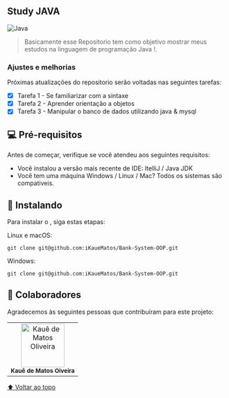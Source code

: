 ## Study JAVA


<img src="https://img.freepik.com/premium-vector/special-programming-language-computing-platform-ad_81534-2981.jpg?w=2000" alt="Java">

> Basicamente esse Repositorio tem como objetivo  mostrar meus estudos na linguagem de programação Java !. 

### Ajustes e melhorias

Próximas atualizações do repositorio serão voltadas nas seguintes tarefas:

- [x] Tarefa 1 - Se familiarizar com a sintaxe
- [x] Tarefa 2 - Aprender orientação a objetos
- [x] Tarefa 3 - Manipular o banco de dados utilizando java & mysql

## 💻 Pré-requisitos

Antes de começar, verifique se você atendeu aos seguintes requisitos:
* Você instalou a versão mais recente de IDE: ItelliJ / Java JDK
* Você tem uma máquina Windows / Linux / Mac? Todos os sistemas são compativeis.


## 🚀 Instalando <Java-POO>

Para instalar o <Nome projeto>, siga estas etapas:

Linux e macOS:
```
git clone git@github.com:iKaueMatos/Bank-System-OOP.git
```

Windows:
```
git clone git@github.com:iKaueMatos/Bank-System-OOP.git
```

## 🤝 Colaboradores

Agradecemos às seguintes pessoas que contribuíram para este projeto:

<table>
  <tr>
    <td align="center">
      <a href="#">
        <img src="https://avatars.githubusercontent.com/u/98132837?v=4" width="100px;" alt="Kauê de Matos Oliveira"/><br>
        <sub>
          <b>Kauê de Matos Oiveira</b>
        </sub>
      </a>
    </td>
 </tr>
</table>


[⬆ Voltar ao topo](#Projects-javascript)<br>



